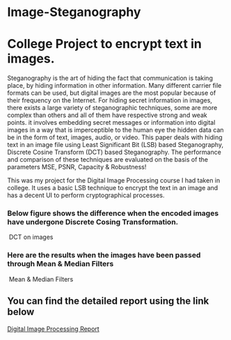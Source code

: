 # Image-Steganography
<h1>College Project to encrypt text in images.</h1>

Steganography is the art of hiding the fact that communication is taking place, by hiding information in other information. Many different carrier file formats can be used, but digital images are the most popular because of their frequency on the Internet. For hiding secret information in images, there exists a large variety of steganographic techniques, some are more complex than others and all of them have respective strong and weak points. it involves embedding secret messages or information into digital images in a way that is imperceptible to the human eye the hidden data can be in the form of text, images, audio, or video. This paper deals with hiding text in an image file using Least Significant Bit (LSB) based Steganography, Discrete Cosine Transform (DCT) based Steganography. The performance and comparison of these  techniques are evaluated on the basis of the parameters MSE, PSNR, Capacity & Robustness!

 This was my project for the Digital Image Processing course I had taken in college. It uses a basic LSB technique to encrypt the text in an image and has a decent UI to perform cryptographical processes.

<h3>Below figure shows the difference when the encoded images have undergone Discrete Cosing Transformation.</h3>
<img href= "https://github.com/kunaltilaganji/Image-Steganography/assets/77935694/e41567ad-d4eb-4a13-95d2-0058f688010e"> DCT on images</img>


<h3>Here are the results when the images have been passed through Mean & Median Filters</h3>
<img href = "https://github.com/kunaltilaganji/Image-Steganography/assets/77935694/9f548c2e-1abe-4617-be70-8a87ba96a17d"> Mean & Median Filters</img>


<h2>You can find the detailed report using the link below</h2>
<a href = https://viswharajhospital-my.sharepoint.com/:w:/g/personal/1032202057_mitwpu_ac_in/EaHcB5sRr35DlvDxiJqHT4sBMPXlzjNMLPgO3U0nOWHFOw>Digital Image Processing Report </a>
